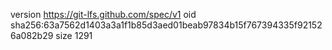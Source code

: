 version https://git-lfs.github.com/spec/v1
oid sha256:63a7562d1403a3a1f1b85d3aed01beab97834b15f767394335f921526a082b29
size 1291
